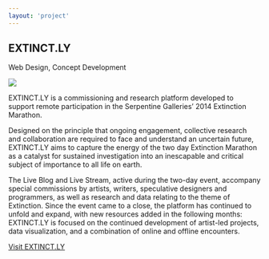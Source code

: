 ```yaml
---
layout: 'project'
---
```


<h2>EXTINCT.LY</h2>
<p class="title">Web Design, Concept Development</p>

<img src="/images/extinctly.jpg" class="img-project">

EXTINCT.LY is a commissioning and research platform developed to support remote participation in the Serpentine Galleries’ 2014 Extinction Marathon.

Designed on the principle that ongoing engagement, collective research and collaboration are required to face and understand an uncertain future, EXTINCT.LY aims to capture the energy of the two day Extinction Marathon as a catalyst for sustained investigation into an inescapable and critical subject of importance to all life on earth.

The Live Blog and Live Stream, active during the two-day event, accompany special commissions by artists, writers, speculative designers and programmers, as well as research and data relating to the theme of Extinction. Since the event came to a close, the platform has continued to unfold and expand, with new resources added in the following months: EXTINCT.LY is focused on the continued development of artist-led projects, data visualization, and a combination of online and offline encounters.


<a href="http://extinct.ly" target="_blank">Visit EXTINCT.LY</a>
